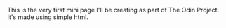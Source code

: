This is the very first mini page I'll be creating as part of The Odin Project.
It's made using simple html.
